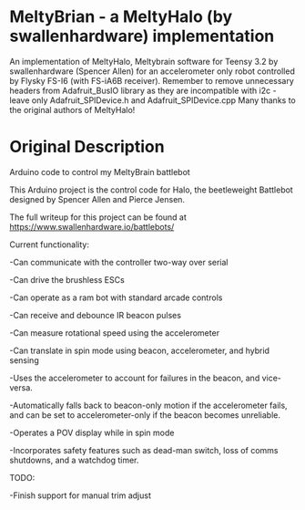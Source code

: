 # MeltyBrian - a MeltyHalo (by swallenhardware) implementation 
An implementation of MeltyHalo, Meltybrain software for Teensy 3.2 by swallenhardware (Spencer Allen) for an accelerometer only robot controlled by Flysky FS-I6 (with FS-iA6B receiver).
Remember to remove unnecessary headers from Adafruit_BusIO library as they are incompatible with i2c - leave only Adafruit_SPIDevice.h and Adafruit_SPIDevice.cpp
Many thanks to the original authors of MeltyHalo!
# Original Description
Arduino code to control my MeltyBrain battlebot

This Arduino project is the control code for Halo, the beetleweight Battlebot designed by Spencer Allen and Pierce Jensen.

The full writeup for this project can be found at https://www.swallenhardware.io/battlebots/


Current functionality:

-Can communicate with the controller two-way over serial

-Can drive the brushless ESCs

-Can operate as a ram bot with standard arcade controls

-Can receive and debounce IR beacon pulses

-Can measure rotational speed using the accelerometer

-Can translate in spin mode using beacon, accelerometer, and hybrid sensing

-Uses the accelerometer to account for failures in the beacon, and vice-versa.

-Automatically falls back to beacon-only motion if the accelerometer fails, and can be set to accelerometer-only if the beacon becomes unreliable.

-Operates a POV display while in spin mode

-Incorporates safety features such as dead-man switch, loss of comms shutdowns, and a watchdog timer.


TODO:

-Finish support for manual trim adjust
